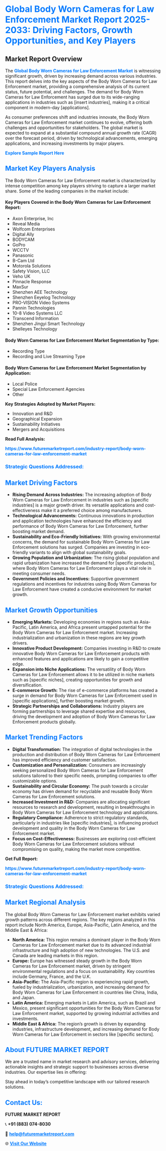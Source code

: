 <h1 style="color: #007BFF;">Global Body Worn Cameras for Law Enforcement Market Report 2025-2033: Driving Factors, Growth Opportunities, and Key Players</h1>

<section id="overview">
<h2>Market Report Overview</h2>
<p>The <a href="https://www.futuremarketreport.com/industry-report/body-worn-cameras-for-law-enforcement-market" style="color: #007BFF; text-decoration: none;"><strong>Global Body Worn Cameras for Law Enforcement Market</strong></a> is witnessing significant growth, driven by increasing demand across various industries. This report delves into the key aspects of the Body Worn Cameras for Law Enforcement market, providing a comprehensive analysis of its current status, future potential, and challenges. The demand for Body Worn Cameras for Law Enforcement has surged due to its wide-ranging applications in industries such as [insert industries], making it a critical component in modern-day [applications].</p>
<p>As consumer preferences shift and industries innovate, the Body Worn Cameras for Law Enforcement market continues to evolve, offering both challenges and opportunities for stakeholders. The global market is expected to expand at a substantial compound annual growth rate (CAGR) over the forecast period, driven by technological advancements, emerging applications, and increasing investments by major players.</p>
</section>

<section id="overview">
<p><a href="https://www.futuremarketreport.com/request-sample/reportId=81350" style="color: #007BFF; text-decoration: none;"><strong>Explore Sample Report Here</strong></a></p>
</section>

<section id="key-players">
<h2 style="color: #007BFF;">Market Key Players Analysis</h2>
<p>The Body Worn Cameras for Law Enforcement market is characterized by intense competition among key players striving to capture a larger market share. Some of the leading companies in the market include:</p>
<h4>Key Players Covered in the Body Worn Cameras for Law Enforcement Report:</h4>
<ul><li>Axon Enterprise, Inc</li><li>Reveal Media</li><li>Wolfcom Enterprises</li><li>Digital Ally</li><li>BODYCAM</li><li>GoPro</li><li>WCCTV</li><li>Panasonic</li><li>B-Cam Ltd</li><li>Motorola Solutions</li><li>Safety Vision, LLC</li><li>Veho UK</li><li>Pinnacle Response</li><li>MaxSur</li><li>Shenzhen AEE Technology</li><li>Shenzhen Eeyelog Technology</li><li>PRO-VISION Video Systems</li><li>Pannin Technologies</li><li>10-8 Video Systems LLC</li><li>Transcend Information</li><li>Shenzhen Jingyi Smart Technology</li><li>Shelleyes Technology</li></ul>
<h4>Body Worn Cameras for Law Enforcement Market Segmentation by Type:</h4>
<ul><li>Recording Type</li><li>Recording and Live Streaming Type</li></ul>

<h4>Body Worn Cameras for Law Enforcement Market Segmentation by Application:</h4>
<ul><li>Local Police</li><li>Special Law Enforcement Agencies</li><li>Other</li></ul>
<p><strong>Key Strategies Adopted by Market Players:</strong></p>
<ul>
<li>Innovation and R&D</li>
<li>Geographical Expansion</li>
<li>Sustainability Initiatives</li>
<li>Mergers and Acquisitions</li>
</ul>
</section>

<section>
<p><strong>Read Full Analysis: </strong></p><a href="https://www.futuremarketreport.com/industry-report/body-worn-cameras-for-law-enforcement-market" style="color: #007BFF; text-decoration: none;"><strong>https://www.futuremarketreport.com/industry-report/body-worn-cameras-for-law-enforcement-market</strong></a>
<h3 style="color: #007BFF;">Strategic Questions Addressed:</h3>
</section>

<section id="driving-factors">
<h2 style="color: #007BFF;">Market Driving Factors</h2>
<ul>
<li><strong>Rising Demand Across Industries:</strong> The increasing adoption of Body Worn Cameras for Law Enforcement in industries such as [specific industries] is a major growth driver. Its versatile applications and cost-effectiveness make it a preferred choice among manufacturers.</li>
<li><strong>Technological Advancements:</strong> Continuous innovations in production and application technologies have enhanced the efficiency and performance of Body Worn Cameras for Law Enforcement, further boosting market demand.</li>
<li><strong>Sustainability and Eco-Friendly Initiatives:</strong> With growing environmental concerns, the demand for sustainable Body Worn Cameras for Law Enforcement solutions has surged. Companies are investing in eco-friendly variants to align with global sustainability goals.</li>
<li><strong>Growing Population and Urbanization:</strong> The rising global population and rapid urbanization have increased the demand for [specific products], where Body Worn Cameras for Law Enforcement plays a vital role in meeting consumer needs.</li>
<li><strong>Government Policies and Incentives:</strong> Supportive government regulations and incentives for industries using Body Worn Cameras for Law Enforcement have created a conducive environment for market growth.</li>
</ul>
</section>

<section id="growth-opportunities">
<h2 style="color: #007BFF;">Market Growth Opportunities</h2>
<ul>
<li><strong>Emerging Markets:</strong> Developing economies in regions such as Asia-Pacific, Latin America, and Africa present untapped potential for the Body Worn Cameras for Law Enforcement market. Increasing industrialization and urbanization in these regions are key growth drivers.</li>
<li><strong>Innovative Product Development:</strong> Companies investing in R&D to create innovative Body Worn Cameras for Law Enforcement products with enhanced features and applications are likely to gain a competitive edge.</li>
<li><strong>Expansion into Niche Applications:</strong> The versatility of Body Worn Cameras for Law Enforcement allows it to be utilized in niche markets such as [specific niches], creating opportunities for growth and diversification.</li>
<li><strong>E-commerce Growth:</strong> The rise of e-commerce platforms has created a surge in demand for Body Worn Cameras for Law Enforcement used in [specific applications], further boosting market growth.</li>
<li><strong>Strategic Partnerships and Collaborations:</strong> Industry players are forming partnerships to leverage shared expertise and resources, driving the development and adoption of Body Worn Cameras for Law Enforcement products globally.</li>
</ul>
</section>

<section id="trending-factors">
<h2 style="color: #007BFF;">Market Trending Factors</h2>
<ul>
<li><strong>Digital Transformation:</strong> The integration of digital technologies in the production and distribution of Body Worn Cameras for Law Enforcement has improved efficiency and customer satisfaction.</li>
<li><strong>Customization and Personalization:</strong> Consumers are increasingly seeking personalized Body Worn Cameras for Law Enforcement solutions tailored to their specific needs, prompting companies to offer customizable options.</li>
<li><strong>Sustainability and Circular Economy:</strong> The push towards a circular economy has driven demand for recyclable and reusable Body Worn Cameras for Law Enforcement solutions.</li>
<li><strong>Increased Investment in R&D:</strong> Companies are allocating significant resources to research and development, resulting in breakthroughs in Body Worn Cameras for Law Enforcement technology and applications.</li>
<li><strong>Regulatory Compliance:</strong> Adherence to strict regulatory standards, particularly in industries like [specific industries], is influencing product development and quality in the Body Worn Cameras for Law Enforcement market.</li>
<li><strong>Focus on Cost-Effectiveness:</strong> Businesses are exploring cost-efficient Body Worn Cameras for Law Enforcement solutions without compromising on quality, making the market more competitive.</li>
</ul>
</section>

<section>
<p><strong>Get Full Report: </strong></p><a href="https://www.futuremarketreport.com/industry-report/body-worn-cameras-for-law-enforcement-market" style="color: #007BFF; text-decoration: none;"><strong>https://www.futuremarketreport.com/industry-report/body-worn-cameras-for-law-enforcement-market</strong></a>
<h3 style="color: #007BFF;">Strategic Questions Addressed:</h3>
</section>


<section id="regional-analysis">
<h2 style="color: #007BFF;">Market Regional Analysis</h2>
<p>The global Body Worn Cameras for Law Enforcement market exhibits varied growth patterns across different regions. The key regions analyzed in this report include North America, Europe, Asia-Pacific, Latin America, and the Middle East & Africa:</p>
<ul>
<li><strong>North America:</strong> This region remains a dominant player in the Body Worn Cameras for Law Enforcement market due to its advanced industrial infrastructure and high adoption of new technologies. The U.S. and Canada are leading markets in this region.</li>
<li><strong>Europe:</strong> Europe has witnessed steady growth in the Body Worn Cameras for Law Enforcement market, driven by stringent environmental regulations and a focus on sustainability. Key countries include Germany, France, and the U.K.</li>
<li><strong>Asia-Pacific:</strong> The Asia-Pacific region is experiencing rapid growth, fueled by industrialization, urbanization, and increasing demand for Body Worn Cameras for Law Enforcement in countries like China, India, and Japan.</li>
<li><strong>Latin America:</strong> Emerging markets in Latin America, such as Brazil and Mexico, present significant opportunities for the Body Worn Cameras for Law Enforcement market, supported by growing industrial activities and investments.</li>
<li><strong>Middle East & Africa:</strong> The region’s growth is driven by expanding industries, infrastructure development, and increasing demand for Body Worn Cameras for Law Enforcement in sectors like [specific sectors].</li>
</ul>
</section>

<footer>
<h2 style="color: #007BFF;">About FUTURE MARKET REPORT</h2>
<p>We are a trusted name in market research and advisory services, delivering actionable insights and strategic support to businesses across diverse industries. Our expertise lies in offering:</p>

<p>Stay ahead in today’s competitive landscape with our tailored research solutions.</p>

<h2 style="color: #007BFF;">Contact Us:</h2>
<p><strong>FUTURE MARKET REPORT</strong></p>
<p>📞 <strong>+91 (883) 074-8030</strong></p>
<p>📧 <strong><a href="mailto:help@futuremarketreport.com" style="color: #007BFF;">help@futuremarketreport.com</a></strong></p>
<p>🌐 <strong><a href="https://www.futuremarketreport.com/" style="color: #007BFF;">Visit Our Website</a></strong></p>
</footer>